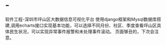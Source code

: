# -
软件工程-深圳市坪山区大数据信息可视化平台
使用django框架和Mysql数据库搭建,调用echarts接口实现基本功能，可以选择不同月份、社区、季度查看坪山区具体民生状况，可以实现异常事件报警和未处理事件滚动。
页面够丑的，下次会注意。
